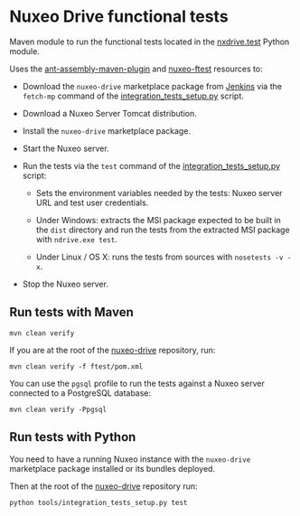 # Nuxeo Drive functional tests

Maven module to run the functional tests located in the [nxdrive.test](https://github.com/nuxeo/nuxeo-drive/tree/master/nuxeo-drive-client/nxdrive/tests) Python module.

Uses the [ant-assembly-maven-plugin](https://github.com/nuxeo/ant-assembly-maven-plugin/) and [nuxeo-ftest](https://github.com/nuxeo/tools-nuxeo-ftest) resources to:

- Download the `nuxeo-drive` marketplace package from [Jenkins](http://qa.nuxeo.org/jenkins/view/Drive/) via the ``fetch-mp`` command of the [integration\_tests\_setup.py](https://github.com/nuxeo/nuxeo-drive/blob/master/tools/integration_tests_setup.py) script.

- Download a Nuxeo Server Tomcat distribution.

- Install the `nuxeo-drive` marketplace package.

- Start the Nuxeo server.

- Run the tests via the ``test`` command of the [integration\_tests\_setup.py](https://github.com/nuxeo/nuxeo-drive/blob/master/tools/integration_tests_setup.py) script:

  - Sets the environment variables needed by the tests: Nuxeo server URL and test user credentials.

  - Under Windows: extracts the MSI package expected to be built in the `dist` directory and run the tests from the extracted MSI package with `ndrive.exe test`.

  - Under Linux / OS X: runs the tests from sources with `nosetests -v -x`.

- Stop the Nuxeo server.

## Run tests with Maven

    mvn clean verify
    
If you are at the root of the [nuxeo-drive](https://github.com/nuxeo/nuxeo-drive/) repository, run:

    mvn clean verify -f ftest/pom.xml

You can use the `pgsql` profile to run the tests against a Nuxeo server connected to a PostgreSQL database:

    mvn clean verify -Ppgsql

## Run tests with Python

You need to have a running Nuxeo instance with the `nuxeo-drive` marketplace package installed or its bundles deployed.

Then at the root of the [nuxeo-drive](https://github.com/nuxeo/nuxeo-drive/) repository run:

    python tools/integration_tests_setup.py test
